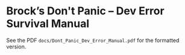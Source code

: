 # Brock’s Don't Panic – Dev Error Survival Manual
See the PDF `docs/Dont_Panic_Dev_Error_Manual.pdf` for the formatted version.
